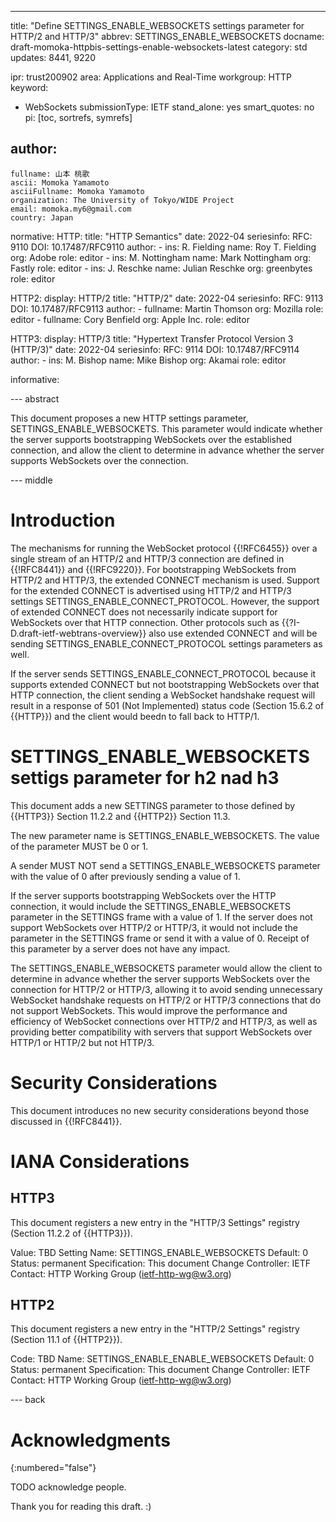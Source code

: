 ---
title: "Define SETTINGS_ENABLE_WEBSOCKETS settings parameter for HTTP/2 and HTTP/3"
abbrev: SETTINGS_ENABLE_WEBSOCKETS
docname: draft-momoka-httpbis-settings-enable-websockets-latest
category: std
updates: 8441, 9220

ipr: trust200902
area: Applications and Real-Time
workgroup: HTTP
keyword:
  - WebSockets
submissionType:
  IETF
stand_alone: yes
smart_quotes: no
pi: [toc, sortrefs, symrefs]

author:
 -
    fullname: 山本 桃歌
    ascii: Momoka Yamamoto
    asciiFullname: Momoka Yamamoto
    organization: The University of Tokyo/WIDE Project
    email: momoka.my6@gmail.com
    country: Japan



normative:
  HTTP:
    title: "HTTP Semantics"
    date: 2022-04
    seriesinfo:
      RFC: 9110
      DOI: 10.17487/RFC9110
    author:
      -
          ins: R. Fielding
          name: Roy T. Fielding
          org: Adobe
          role: editor
      -
          ins: M. Nottingham
          name: Mark Nottingham
          org: Fastly
          role: editor
      -
          ins: J. Reschke
          name: Julian Reschke
          org: greenbytes
          role: editor

  HTTP2:
    display: HTTP/2
    title: "HTTP/2"
    date: 2022-04
    seriesinfo:
      RFC: 9113
      DOI: 10.17487/RFC9113
    author:
      -
          fullname: Martin Thomson
          org: Mozilla
          role: editor
      -
          fullname: Cory Benfield
          org: Apple Inc.
          role: editor

  HTTP3:
    display: HTTP/3
    title: "Hypertext Transfer Protocol Version 3 (HTTP/3)"
    date: 2022-04
    seriesinfo:
      RFC: 9114
      DOI: 10.17487/RFC9114
    author:
      -
          ins: M. Bishop
          name: Mike Bishop
          org: Akamai
          role: editor



informative:




--- abstract

This document proposes a new HTTP settings parameter, SETTINGS_ENABLE_WEBSOCKETS. This parameter would indicate whether the server supports bootstrapping WebSockets over the established connection, and allow the client to determine in advance whether the server supports WebSockets over the connection.


--- middle

# Introduction

The mechanisms for running the WebSocket protocol {{!RFC6455}} over a single stream of an HTTP/2 and HTTP/3 connection are defined in {{!RFC8441}} and {{!RFC9220}}. For bootstrapping WebSockets from HTTP/2 and HTTP/3, the extended CONNECT mechanism is used. Support for the extended CONNECT is advertised using HTTP/2 and HTTP/3 settings SETTINGS_ENABLE_CONNECT_PROTOCOL. However, the support of extended CONNECT does not necessarily indicate support for WebSockets over that HTTP connection. Other protocols such as {{?I-D.draft-ietf-webtrans-overview}} also use extended CONNECT and will be sending SETTINGS_ENABLE_CONNECT_PROTOCOL settings parameters as well.

If the server sends SETTINGS_ENABLE_CONNECT_PROTOCOL because it supports extended CONNECT but not bootstrapping WebSockets over that HTTP connection, the client sending a WebSocket handshake request will result in a response of 501 (Not Implemented) status code (Section 15.6.2 of {{HTTP}}) and the client would beedn to fall back to HTTP/1.


# SETTINGS_ENABLE_WEBSOCKETS settigs parameter for h2 nad h3
This document adds a new SETTINGS parameter to those defined by
{{HTTP3}} Section 11.2.2 and {{HTTP2}} Section 11.3.

The new parameter name is SETTINGS_ENABLE_WEBSOCKETS.  The
value of the parameter MUST be 0 or 1.

A sender MUST NOT send a SETTINGS_ENABLE_WEBSOCKETS parameter
with the value of 0 after previously sending a value of 1.

If the server supports bootstrapping WebSockets over the HTTP connection, it would include the SETTINGS_ENABLE_WEBSOCKETS parameter in the SETTINGS frame with a value of 1. If the server does not support WebSockets over HTTP/2 or HTTP/3, it would not include the parameter in the SETTINGS frame or send it with a value of 0.
Receipt of this parameter by a server does not have any impact.


The SETTINGS_ENABLE_WEBSOCKETS parameter would allow the client to determine in advance whether the server supports WebSockets over the connection for HTTP/2 or HTTP/3,
allowing it to avoid sending unnecessary WebSocket handshake requests on HTTP/2 or HTTP/3 connections that do not support WebSockets.
This would improve the performance and efficiency of WebSocket connections over HTTP/2 and HTTP/3, as well as providing better compatibility with servers that support WebSockets over HTTP/1 or HTTP/2 but not HTTP/3.

# Security Considerations

This document introduces no new security considerations beyond those discussed in {{!RFC8441}}.

# IANA Considerations

## HTTP3
This document registers a new entry in the "HTTP/3 Settings" registry (Section 11.2.2 of {{HTTP3}}).

Value: TBD
Setting Name: SETTINGS_ENABLE_WEBSOCKETS
Default: 0
Status: permanent
Specification: This document
Change Controller: IETF
Contact: HTTP Working Group (ietf-http-wg@w3.org)

## HTTP2
This document registers a new entry in the "HTTP/2 Settings" registry (Section 11.1 of {{HTTP2}}).

Code: TBD
Name: SETTINGS_ENABLE_ENABLE_WEBSOCKETS
Default: 0
Status: permanent
Specification: This document
Change Controller: IETF
Contact: HTTP Working Group (ietf-http-wg@w3.org)

--- back

# Acknowledgments
{:numbered="false"}

TODO acknowledge people.

Thank you for reading this draft. :)

